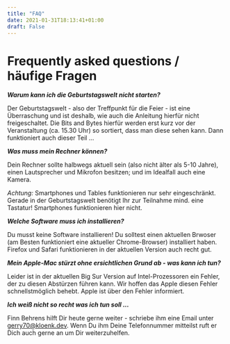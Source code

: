 ```yaml
---
title: "FAQ"
date: 2021-01-31T18:13:41+01:00
draft: False
---
```


Frequently asked questions / häufige Fragen
=====
***Warum kann ich die Geburtstagswelt nicht starten?***

Der Geburtstagswelt - also der Treffpunkt für die Feier - ist eine Überraschung und ist deshalb, wie auch die Anleitung hierfür nicht freigeschaltet. 
Die Bits and Bytes hierfür werden erst kurz vor der Veranstaltung (ca. 15.30 Uhr) so sortiert, dass man diese sehen kann. Dann funktioniert auch dieser Teil ...

***Was muss mein Rechner können?***

Dein Rechner sollte halbwegs aktuell sein (also nicht älter als 5-10 Jahre), einen Lautsprecher und Mikrofon besitzen; und im Idealfall auch eine Kamera.

_Achtung:_ Smartphones und Tables funktionieren nur sehr eingeschränkt. Gerade in der Geburtstagswelt benötigt Ihr zur Teilnahme mind. eine Tastatur! Smartphones funktionieren hier nicht.


***Welche Software muss ich installieren?***

Du musst keine Software installieren! Du solltest einen aktuellen Brwoser (am Besten funktioniert eine aktueller Chrome-Browser) installiert haben. Firefox und Safari funktionieren in der aktuellen Version auch recht gut.

***Mein Apple-Mac stürzt ohne ersichtlichen Grund ab - was kann ich tun?***

Leider ist in der aktuellen Big Sur Version auf Intel-Prozessoren ein Fehler, der zu diesen Abstürzen führen kann. Wir hoffen das Apple diesen Fehler schnellstmöglich behebt. Apple ist über den Fehler informiert.

***Ich weiß nicht so recht was ich tun soll ...***

Finn Behrens hilft Dir heute gerne weiter - schriebe ihm eine Email unter <a href="mailto:gerry70@kloenk.dev">gerry70@kloenk.dev</a>. Wenn Du ihm Deine Telefonnummer mitteilst ruft er Dich auch gerne an um Dir weiterzuhelfen.